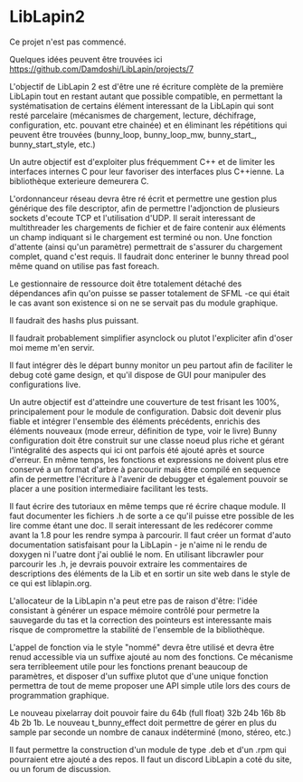 # LibLapin2

Ce projet n'est pas commencé.

Quelques idées peuvent être trouvées ici https://github.com/Damdoshi/LibLapin/projects/7

L'objectif de LibLapin 2 est d'être une ré écriture complète de la première LibLapin tout en restant autant que possible compatible,
en permettant la systématisation de certains élément interessant de la LibLapin qui sont resté parcelaire (mécanismes de chargement, lecture, déchifrage, configuration, etc. pouvant etre chainée)
et en éliminant les répétitions qui peuvent être trouvées (bunny_loop, bunny_loop_mw, bunny_start_, bunny_start_style, etc.)

Un autre objectif est d'exploiter plus fréquemment C++ et de limiter les interfaces internes C pour leur favoriser des interfaces plus C++ienne.
La bibliothèque exterieure demeurera C.

L'ordonnanceur réseau devra être ré écrit et permettre une gestion plus générique des file descriptor, afin de permettre l'adjonction de plusieurs sockets d'ecoute
TCP et l'utilisation d'UDP. Il serait interessant de multithreader les chargements de fichier et de faire contenir aux éléments un champ indiquant si le chargement est terminé ou
non. Une fonction d'attente (ainsi qu'un paramètre) permettrait de s'assurer du chargement complet, quand c'est requis. Il faudrait donc enteriner le bunny thread pool même quand
on utilise pas fast foreach.

Le gestionnaire de ressource doit être totalement détaché des dépendances afin qu'on puisse se passer totalement de SFML -ce qui était le cas avant son existence si on ne
se servait pas du module graphique.

Il faudrait des hashs plus puissant.

Il faudrait probablement simplifier asynclock ou plutot l'expliciter afin d'oser moi meme m'en servir.

Il faut intégrer dès le départ bunny monitor un peu partout afin de faciliter le debug coté game design, et qu'il dispose de GUI pour manipuler des configurations live.

Un autre objectif est d'atteindre une couverture de test frisant les 100%, principalement pour le module de configuration.
Dabsic doit devenir plus fiable et intégrer l'ensemble des éléments précédents, enrichis des éléments nouveaux (mode erreur, définition de type, voir le livre)
Bunny configuration doit être construit sur une classe noeud plus riche et gérant l'intégralité des aspects qui ici ont parfois été ajouté après et source d'erreur.
En même temps, les fonctions et expressions ne doivent plus etre conservé a un format d'arbre à parcourir mais être compilé en sequence afin de permettre
l'écriture à l'avenir de debugger et également pouvoir se placer a une position intermediaire facilitant les tests.

Il faut écrire des tutoriaux en même temps que ré écrire chaque module.
Il faut documenter les fichiers .h de sorte a ce qu'il puisse etre possible de les lire comme étant une doc.
Il serait interessant de les redécorer comme avant la 1.8 pour les rendre sympa à parcourir.
Il faut créer un format d'auto documentation satisfaisant pour la LibLapin - je n'aime ni le rendu de doxygen ni l'uatre dont j'ai oublié le nom. En utilisant libcrawler pour
parcourir les .h, je devrais pouvoir extraire les commentaires de descriptions des éléments de la Lib et en sortir un site web dans le style de ce qui est liblapin.org.

L'allocateur de la LibLapin n'a peut etre pas de raison d'être: l'idée consistant à générer un espace mémoire contrôlé pour permetre la sauvegarde du tas et la correction des pointeurs est interessante mais risque de compromettre la stabilité de l'ensemble de la bibliothèque.

L'appel de fonction via le style "nommé" devra être utilisé et devra être renud accessible via un suffixe ajouté au nom des fonctions.
Ce mécanisme sera terribleement utile pour les fonctions prenant beaucoup de paramètres, et disposer d'un suffixe plutot que d'une unique fonction
permettra de tout de meme proposer une API simple utile lors des cours de programmation graphique.

Le nouveau pixelarray doit pouvoir faire du 64b (full float) 32b 24b 16b 8b 4b 2b 1b.
Le nouveau t_bunny_effect doit permettre de gérer en plus du sample par seconde un nombre de canaux indéterminé (mono, stéreo, etc.)

Il faut permettre la construction d'un module de type .deb et d'un .rpm qui pourraient etre ajouté a des repos.
Il faut un discord LibLapin a coté du site, ou un forum de discussion.



